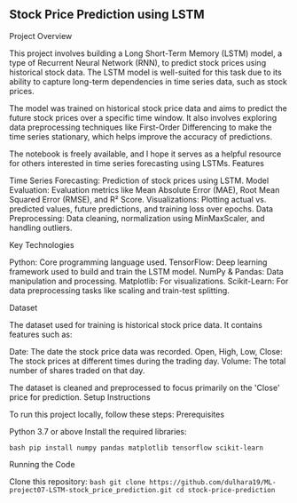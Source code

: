 ## Stock Price Prediction using LSTM

Project Overview

This project involves building a Long Short-Term Memory (LSTM) model, a type of Recurrent Neural Network (RNN), to predict stock prices using historical stock data. The LSTM model is well-suited for this task due to its ability to capture long-term dependencies in time series data, such as stock prices.

The model was trained on historical stock price data and aims to predict the future stock prices over a specific time window. It also involves exploring data preprocessing techniques like First-Order Differencing to make the time series stationary, which helps improve the accuracy of predictions.

The notebook is freely available, and I hope it serves as a helpful resource for others interested in time series forecasting using LSTMs.
Features

Time Series Forecasting: Prediction of stock prices using LSTM.
Model Evaluation: Evaluation metrics like Mean Absolute Error (MAE), Root Mean Squared Error (RMSE), and R² Score.
Visualizations: Plotting actual vs. predicted values, future predictions, and training loss over epochs.
Data Preprocessing: Data cleaning, normalization using MinMaxScaler, and handling outliers.

Key Technologies

Python: Core programming language used.
TensorFlow: Deep learning framework used to build and train the LSTM model.
NumPy & Pandas: Data manipulation and processing.
Matplotlib: For visualizations.
Scikit-Learn: For data preprocessing tasks like scaling and train-test splitting.

Dataset

The dataset used for training is historical stock price data. It contains features such as:

Date: The date the stock price data was recorded.
Open, High, Low, Close: The stock prices at different times during the trading day.
Volume: The total number of shares traded on that day.

The dataset is cleaned and preprocessed to focus primarily on the 'Close' price for prediction.
Setup Instructions

To run this project locally, follow these steps:
Prerequisites

Python 3.7 or above
Install the required libraries:

  ``bash
  pip install numpy pandas matplotlib tensorflow scikit-learn
  ``

Running the Code

Clone this repository:
  ``bash
  git clone https://github.com/dulhara19/ML-project07-LSTM-stock_price_prediction.git
  cd stock-price-prediction
  ``
